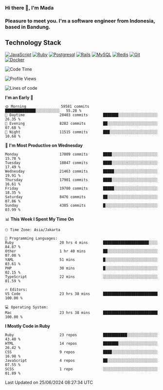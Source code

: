 ### Hi there 👋, I'm Mada
### Pleasure to meet you. I'm a software engineer from Indonesia, based in Bandung.

## Technology Stack

[![JavaScript](https://img.shields.io/badge/-JavaScript-%23F7DF1C?style=flat-square&logo=javascript&logoColor=000000&labelColor=%23F7DF1C&color=%23FFCE5A)](https://www.javascript.com/)
[![Ruby](https://img.shields.io/badge/Ruby-CC342D?style=flat-square&logo=ruby&logoColor=white)](https://www.ruby-lang.org/en/)
[![Postgresql](https://img.shields.io/badge/PostgreSQL-316192?style=flat-square&logo=postgresql&logoColor=ffffff)](https://www.postgresql.org/)
[![Rails](https://img.shields.io/badge/Ruby_on_Rails-CC0000?style=flat-square&logo=ruby-on-rails&logoColor=white)](https://rubyonrails.org/)
[![MySQL](https://img.shields.io/badge/-MySQL-4479A1?style=flat-square&logo=MySQL&logoColor=ffffff)](https://www.mysql.com/)
[![Redis](https://img.shields.io/badge/-Redis-DC382D?style=flat-square&logo=Redis&logoColor=ffffff)](https://redis.io/)
[![Git](https://img.shields.io/badge/-Git-%23F05032?style=flat-square&logo=git&logoColor=%23ffffff)](https://git-scm.com/)
[![Docker](https://img.shields.io/badge/-Docker-2496ED?style=flat-square&logo=docker&logoColor=ffffff)](https://www.docker.com/)
<!--
**madaarya/madaarya** is a ✨ _special_ ✨ repository because its `README.md` (this file) appears on your GitHub profile.

Here are some ideas to get you started:

- 🔭 I’m currently working on ...
- 🌱 I’m currently learning ...
- 👯 I’m looking to collaborate on ...
- 🤔 I’m looking for help with ...
- 💬 Ask me about ...
- 📫 How to reach me: ...
- 😄 Pronouns: ...
- ⚡ Fun fact: ...
-->
<!--START_SECTION:waka-->
![Code Time](http://img.shields.io/badge/Code%20Time-6%2C165%20hrs%2025%20mins-blue)

![Profile Views](http://img.shields.io/badge/Profile%20Views-0-blue)

![Lines of code](https://img.shields.io/badge/From%20Hello%20World%20I%27ve%20Written-44.1%20million%20lines%20of%20code-blue)

**I'm an Early 🐤** 

```text
🌞 Morning                59581 commits       ██████████████░░░░░░░░░░░   55.28 % 
🌆 Daytime                28403 commits       ███████░░░░░░░░░░░░░░░░░░   26.35 % 
🌃 Evening                8282 commits        ██░░░░░░░░░░░░░░░░░░░░░░░   07.68 % 
🌙 Night                  11515 commits       ███░░░░░░░░░░░░░░░░░░░░░░   10.68 % 
```
📅 **I'm Most Productive on Wednesday** 

```text
Monday                   17009 commits       ████░░░░░░░░░░░░░░░░░░░░░   15.78 % 
Tuesday                  18847 commits       ████░░░░░░░░░░░░░░░░░░░░░   17.49 % 
Wednesday                21463 commits       █████░░░░░░░░░░░░░░░░░░░░   19.91 % 
Thursday                 17901 commits       ████░░░░░░░░░░░░░░░░░░░░░   16.61 % 
Friday                   19780 commits       █████░░░░░░░░░░░░░░░░░░░░   18.35 % 
Saturday                 8476 commits        ██░░░░░░░░░░░░░░░░░░░░░░░   07.86 % 
Sunday                   4305 commits        █░░░░░░░░░░░░░░░░░░░░░░░░   03.99 % 
```


📊 **This Week I Spent My Time On** 

```text
🕑︎ Time Zone: Asia/Jakarta

💬 Programming Languages: 
Ruby                     20 hrs 4 mins       █████████████████████░░░░   84.87 % 
Other                    1 hr 40 mins        ██░░░░░░░░░░░░░░░░░░░░░░░   07.08 % 
YAML                     51 mins             █░░░░░░░░░░░░░░░░░░░░░░░░   03.61 % 
PHP                      30 mins             █░░░░░░░░░░░░░░░░░░░░░░░░   02.15 % 
TypeScript               22 mins             ░░░░░░░░░░░░░░░░░░░░░░░░░   01.59 % 

🔥 Editors: 
VS Code                  23 hrs 38 mins      █████████████████████████   100.00 % 

💻 Operating System: 
Mac                      23 hrs 38 mins      █████████████████████████   100.00 % 
```

**I Mostly Code in Ruby** 

```text
Ruby                     23 repos            ███████████░░░░░░░░░░░░░░   43.40 % 
HTML                     14 repos            ███████░░░░░░░░░░░░░░░░░░   26.42 % 
CSS                      9 repos             ████░░░░░░░░░░░░░░░░░░░░░   16.98 % 
JavaScript               4 repos             ██░░░░░░░░░░░░░░░░░░░░░░░   07.55 % 
SCSS                     1 repo              ░░░░░░░░░░░░░░░░░░░░░░░░░   01.89 % 
```




 Last Updated on 25/06/2024 08:27:34 UTC
<!--END_SECTION:waka-->
